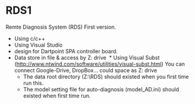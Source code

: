 # RDS1
Remte Diagnosis System (RDS)  First version.

- Using c/c++ 
- Using Visual Studio
- design for Dartpoint SPA controller board.
- Data store in file & access by Z: drive
  * Using Visual Subst (http://www.ntwind.com/software/utilities/visual-subst.html)
    You can connect Google-Drive, DropBox... could space as Z: drive
  * The data root directory (Z:\RDS\) should existed when you first time run this.
  * The model setting file for auto-diagnosis (model_AD.ini) should existed when first time run.
  
